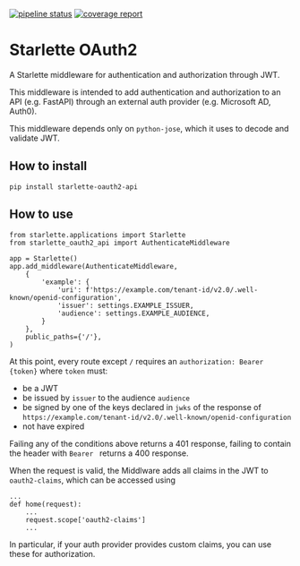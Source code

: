 [![pipeline status](https://gitlab.com/jorgecarleitao/Starlette-oauth2-api/badges/master/pipeline.svg)](https://gitlab.com/jorgecarleitao/Starlette-oauth2-api/commits/master)
[![coverage report](https://gitlab.com/jorgecarleitao/Starlette-oauth2-api/badges/master/coverage.svg)](https://gitlab.com/jorgecarleitao/Starlette-oauth2-api/commits/master)

# Starlette OAuth2

A Starlette middleware for authentication and authorization through JWT.

This middleware is intended to add authentication and authorization to an API (e.g. FastAPI) through an external auth provider (e.g. Microsoft AD, Auth0).

This middleware depends only on `python-jose`, which it uses to decode and validate JWT.

## How to install

```
pip install starlette-oauth2-api
```

## How to use

```
from starlette.applications import Starlette
from starlette_oauth2_api import AuthenticateMiddleware

app = Starlette()
app.add_middleware(AuthenticateMiddleware,
    {
        'example': {
            'uri': f'https://example.com/tenant-id/v2.0/.well-known/openid-configuration',
            'issuer': settings.EXAMPLE_ISSUER,
            'audience': settings.EXAMPLE_AUDIENCE,
        }
    },
    public_paths={'/'},
)
```

At this point, every route except `/` requires an `authorization: Bearer {token}` where `token` must:

* be a JWT
* be issued by `issuer` to the audience `audience`
* be signed by one of the keys declared in `jwks` of the response of `https://example.com/tenant-id/v2.0/.well-known/openid-configuration`
*  not have expired

Failing any of the conditions above returns a 401 response, failing to contain the header with `Bearer ` returns a 400 response.

When the request is valid, the Middlware adds all claims in the JWT to `oauth2-claims`, which can be accessed using

```
...
def home(request):
    ...
    request.scope['oauth2-claims']
    ...
```

In particular, if your auth provider provides custom claims, you can use these for authorization.
